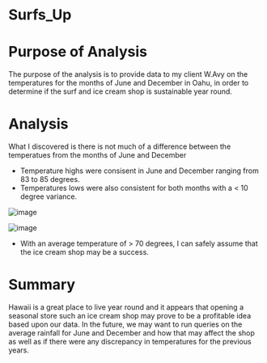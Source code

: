 # Surfs_Up

# Purpose of Analysis
The purpose of the analysis is to provide data to my client W.Avy on the temperatures for the months of June and December in Oahu,
in order to determine if the surf and ice cream shop is sustainable year round.

# Analysis
What I discovered is there is not much of a difference between the temperatues from the months of June and December
- Temperature highs were consisent in June and December ranging from 83 to 85 degrees.
- Temperatures lows were also consistent for both months with a < 10 degree variance.  

![image](https://user-images.githubusercontent.com/30275459/143725727-861268e9-69a9-4737-a0af-24a25d7848de.png)

![image](https://user-images.githubusercontent.com/30275459/143725772-3df07645-440a-4cd3-af49-55fd71c6969e.png)

- With an average temperature of > 70 degrees, I can safely assume that the ice cream shop may be a success.   

# Summary
Hawaii is a great place to live year round and it appears that opening a seasonal store such an ice cream shop may prove to be a profitable idea
based upon our data.
In the future, we may want to run queries on the average rainfall for June and December and how that may affect the shop as well as if there were
any discrepancy in temperatures for the previous years.  
